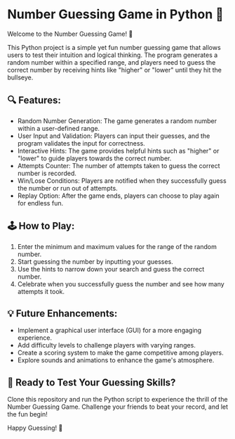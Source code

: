# Number Guessing Game in Python 🎲

Welcome to the Number Guessing Game! 🚀

This Python project is a simple yet fun number guessing game that allows users to test their intuition and logical thinking. The program generates a random number within a specified range, and players need to guess the correct number by receiving hints like "higher" or "lower" until they hit the bullseye.

## 🔍 Features:
- Random Number Generation: The game generates a random number within a user-defined range.
- User Input and Validation: Players can input their guesses, and the program validates the input for correctness.
- Interactive Hints: The game provides helpful hints such as "higher" or "lower" to guide players towards the correct number.
- Attempts Counter: The number of attempts taken to guess the correct number is recorded.
- Win/Lose Conditions: Players are notified when they successfully guess the number or run out of attempts.
- Replay Option: After the game ends, players can choose to play again for endless fun.

## 🕹️ How to Play:
1. Enter the minimum and maximum values for the range of the random number.
2. Start guessing the number by inputting your guesses.
3. Use the hints to narrow down your search and guess the correct number.
4. Celebrate when you successfully guess the number and see how many attempts it took.

## 💡 Future Enhancements:
- Implement a graphical user interface (GUI) for a more engaging experience.
- Add difficulty levels to challenge players with varying ranges.
- Create a scoring system to make the game competitive among players.
- Explore sounds and animations to enhance the game's atmosphere.

## 🚀 Ready to Test Your Guessing Skills?
Clone this repository and run the Python script to experience the thrill of the Number Guessing Game. Challenge your friends to beat your record, and let the fun begin!

Happy Guessing! 🎉
